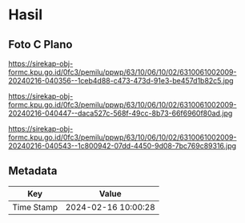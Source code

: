# Hasil

## Foto C Plano

https://sirekap-obj-formc.kpu.go.id/0fc3/pemilu/ppwp/63/10/06/10/02/6310061002009-20240216-040356--1ceb4d88-c473-473d-91e3-be457d1b82c5.jpg

https://sirekap-obj-formc.kpu.go.id/0fc3/pemilu/ppwp/63/10/06/10/02/6310061002009-20240216-040447--daca527c-568f-49cc-8b73-66f6960f80ad.jpg

https://sirekap-obj-formc.kpu.go.id/0fc3/pemilu/ppwp/63/10/06/10/02/6310061002009-20240216-040543--1c800942-07dd-4450-9d08-7bc769c89316.jpg


## Metadata

| Key        | Value               |
| ---------- | ------------------- |
| Time Stamp | 2024-02-16 10:00:28 |



